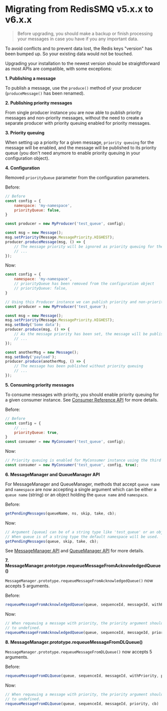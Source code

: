 # Migrating from RedisSMQ v5.x.x to v6.x.x

> Before upgrading, you should make a backup or finish processing your messages in case you have if you any important data.

To avoid conflicts and to prevent data lost, the Redis keys "version" has been bumped up. So your existing 
data would not be touched.

Upgrading your installation to the newest version should be straightforward as most APIs are compatible, with some
exceptions:


**1. Publishing a message**

To publish a message, use the `produce()` method of your producer (`produceMessage()` has been renamed).

**2. Publishing priority messages**

From single producer instance you are now able to publish priority messages and non-priority messages, without the
need to create a separate producer with priority queuing enabled for priority messages.

**3. Priority queuing**

When setting up a priority for a given message, `priority queuing` for the message will be
enabled, and the message will be published to its priority queue (you don't need anymore to enable priority queuing in
your configuration object).

**4. Configuration**

Removed `priorityQueue` parameter from the configuration parameters.

Before: 

```javascript
// Before
const config = {
    namespace: 'my-namespace',
    priorityQueue: false,
}

const producer = new MyProducer('test_queue', config);

const msg = new Message();
msg.setPriority(Message.MessagePriority.HIGHEST);
producer.produceMessage(msg, () => {
    // The message priority will be ignored as priority queuing for the given producer is not enabled.
    // ...
});
```

Now:

```javascript
const config = {
    namespace: 'my-namespace',
    // priorityQueue has been removed from the configuration object
    // priorityQueue: false, 
}

// Using this Producer instance we can publish priority and non-priority messages
const producer = new MyProducer('test_queue');

const msg = new Message();
msg.setPriority(Message.MessagePriority.HIGHEST);
msg.setBody('Some data');
producer.produce(msg, () => {
    // As the message priority has been set, the message will be published using priority queuing
    // ...
});

const anotherMsg = new Message();
msg.setBody('payload');
producer.produce(anotherMsg, () => {
    // The message has been published without priority queuing 
    // ...
});
```

**5. Consuming priority messages**

To consume messages with priority, you should enable priority queuing for a given consumer instance.
See [Consumer Reference API](/docs/api/consumer.md#consumerprototypeconstructor) for more details.

Before:

```javascript
// Before
const config = {
    // ...
    priorityQueue: true,
}
const consumer = new MyConsumer('test_queue', config);
```

Now:

```javascript
// Priority queuing is enabled for MyConsumer instance using the third constructor argument
const consumer = new MyConsumer('test_queue', config, true);
```

**6. MessageManager and QueueManager API**

For MessageManager and QueueManager, methods that accept `queue name` and `namespace` are now accepting a
single argument which can be either a `queue name` (string) or an object holding the `queue name` and `namespace`.

Before:

```javascript
getPendingMessages(queueName, ns, skip, take, cb);
```

Now:

```javascript
// Argument [queue] can be of a string type like 'test_queue' or an object like { name: 'test_queue', ns: 'testing' } 
// When queue is of a string type the default namespace will be used.
getPendingMessages(queue, skip, take, cb);
```

See [MessageManager API](/docs/api/message-manager.md) and [QueueManager API](/docs/api/queue-manager.md) for more details.

**7. MessageManager.prototype.requeueMessageFromAcknowledgedQueue()**

`MessageManager.prototype.requeueMessageFromAcknowledgedQueue()` now accepts 5 arguments.

Before:

```javascript
requeueMessageFromAcknowledgedQueue(queue, sequenceId, messageId, withPriority, priority, cb)
```

Now:

```javascript
// When requeuing a message with priority, the priority argument should not be empty. Otherwise, set its value 
// to undefined.
requeueMessageFromAcknowledgedQueue(queue, sequenceId, messageId, priority, cb)
```

**8. MessageManager.prototype.requeueMessageFromDLQueue()**

`MessageManager.prototype.requeueMessageFromDLQueue()` now accepts 5 arguments.

Before:

```javascript
requeueMessageFromDLQueue(queue, sequenceId, messageId, withPriority, priority, cb)
```

Now:

```javascript
// When requeuing a message with priority, the priority argument should not be empty. Otherwise, set its value 
// to undefined.
requeueMessageFromDLQueue(queue, sequenceId, messageId, priority, cb)
```